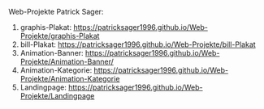 Web-Projekte Patrick Sager:

1. graphis-Plakat: https://patricksager1996.github.io/Web-Projekte/graphis-Plakat
3. bill-Plakat: https://patricksager1996.github.io/Web-Projekte/bill-Plakat
4. Animation-Banner: https://patricksager1996.github.io/Web-Projekte/Animation-Banner/
5. Animation-Kategorie: https://patricksager1996.github.io/Web-Projekte/Animation-Kategorie
6. Landingpage: https://patricksager1996.github.io/Web-Projekte/Landingpage
